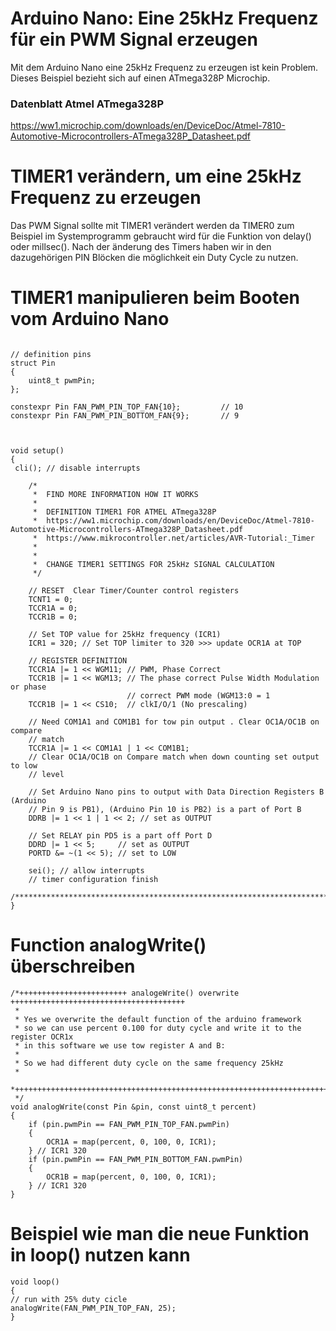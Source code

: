 # Arduino Nano: Eine 25kHz Frequenz für ein PWM Signal erzeugen

Mit dem Arduino Nano eine 25kHz Frequenz zu erzeugen ist kein Problem. Dieses Beispiel bezieht sich auf einen ATmega328P Microchip.

### Datenblatt Atmel ATmega328P
https://ww1.microchip.com/downloads/en/DeviceDoc/Atmel-7810-Automotive-Microcontrollers-ATmega328P_Datasheet.pdf

# TIMER1 verändern, um eine 25kHz Frequenz zu erzeugen

Das PWM Signal sollte mit TIMER1 verändert werden da TIMER0 zum Beispiel im Systemprogramm gebraucht wird für die Funktion von delay() oder millsec(). Nach der änderung des Timers haben wir in den dazugehörigen PIN Blöcken die möglichkeit ein Duty Cycle zu nutzen.


# TIMER1 manipulieren beim Booten vom Arduino Nano

```

// definition pins
struct Pin
{
    uint8_t pwmPin;
};

constexpr Pin FAN_PWM_PIN_TOP_FAN{10};         // 10
constexpr Pin FAN_PWM_PIN_BOTTOM_FAN{9};       // 9



void setup()
{
 cli(); // disable interrupts

    /*
     *  FIND MORE INFORMATION HOW IT WORKS
     *
     *  DEFINITION TIMER1 FOR ATMEL ATmega328P
     *  https://ww1.microchip.com/downloads/en/DeviceDoc/Atmel-7810-Automotive-Microcontrollers-ATmega328P_Datasheet.pdf
     *  https://www.mikrocontroller.net/articles/AVR-Tutorial:_Timer
     *
     *
     *  CHANGE TIMER1 SETTINGS FOR 25kHz SIGNAL CALCULATION
     */

    // RESET  Clear Timer/Counter control registers
    TCNT1 = 0;
    TCCR1A = 0;
    TCCR1B = 0;

    // Set TOP value for 25kHz frequency (ICR1)
    ICR1 = 320; // Set TOP limiter to 320 >>> update OCR1A at TOP

    // REGISTER DEFINITION
    TCCR1A |= 1 << WGM11; // PWM, Phase Correct
    TCCR1B |= 1 << WGM13; // The phase correct Pulse Width Modulation or phase
                          // correct PWM mode (WGM13:0 = 1
    TCCR1B |= 1 << CS10;  // clkI/O/1 (No prescaling)

    // Need COM1A1 and COM1B1 for tow pin output . Clear OC1A/OC1B on compare
    // match
    TCCR1A |= 1 << COM1A1 | 1 << COM1B1;
    // Clear OC1A/OC1B on Compare match when down counting set output to low
    // level

    // Set Arduino Nano pins to output with Data Direction Registers B (Arduino
    // Pin 9 is PB1), (Arduino Pin 10 is PB2) is a part of Port B
    DDRB |= 1 << 1 | 1 << 2; // set as OUTPUT

    // Set RELAY pin PD5 is a part off Port D
    DDRD |= 1 << 5;     // set as OUTPUT
    PORTD &= ~(1 << 5); // set to LOW

    sei(); // allow interrupts
    // timer configuration finish
    /**************************************************************************/
}
```

# Function analogWrite() überschreiben

```
/*++++++++++++++++++++++++ analogeWrite() overwrite +++++++++++++++++++++++++++++++++++++++
 *
 * Yes we overwrite the default function of the arduino framework
 * so we can use percent 0.100 for duty cycle and write it to the register OCR1x
 * in this software we use tow register A and B:
 *
 * So we had different duty cycle on the same frequency 25kHz
 *
 *+++++++++++++++++++++++++++++++++++++++++++++++++++++++++++++++++++++++++++++++++++++++++
 */
void analogWrite(const Pin &pin, const uint8_t percent)
{
    if (pin.pwmPin == FAN_PWM_PIN_TOP_FAN.pwmPin)
    {
        OCR1A = map(percent, 0, 100, 0, ICR1);
    } // ICR1 320
    if (pin.pwmPin == FAN_PWM_PIN_BOTTOM_FAN.pwmPin)
    {
        OCR1B = map(percent, 0, 100, 0, ICR1);
    } // ICR1 320
}
```


# Beispiel wie man die neue Funktion in loop() nutzen kann

```
void loop()
{
// run with 25% duty cicle
analogWrite(FAN_PWM_PIN_TOP_FAN, 25);
}
```

